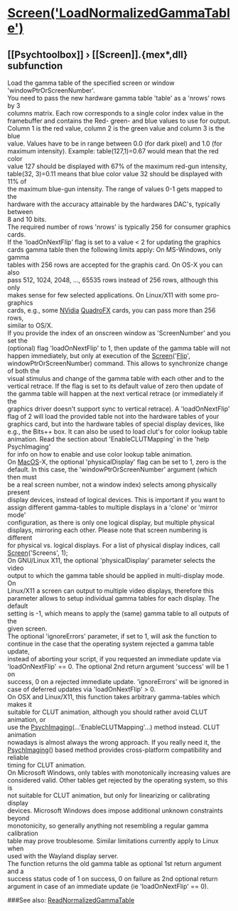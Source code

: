 # [Screen('LoadNormalizedGammaTable')](Screen-LoadNormalizedGammaTable) 
## [[Psychtoolbox]] &#8250; [[Screen]].{mex*,dll} subfunction


Load the gamma table of the specified screen or window  
'windowPtrOrScreenNumber'.  
You need to pass the new hardware gamma table 'table' as a 'nrows' rows by 3  
columns matrix. Each row corresponds to a single color index value in the  
framebuffer and contains the Red- green- and blue values to use for output.  
Column 1 is the red value, column 2 is the green value and column 3 is the blue  
value. Values have to be in range between 0.0 (for dark pixel) and 1.0 (for  
maximum intensity). Example: table(127,1)=0.67 would mean that the red color  
value 127 should be displayed with 67% of the maximum red-gun intensity,  
table(32, 3)=0.11 means that blue color value 32 should be displayed with 11% of  
the maximum blue-gun intensity. The range of values 0-1 gets mapped to the  
hardware with the accuracy attainable by the hardwares DAC's, typically between  
8 and 10 bits.  
The required number of rows 'nrows' is typically 256 for consumer graphics  
cards.  
If the 'loadOnNextFlip' flag is set to a value < 2 for updating the graphics  
cards gamma table then the following limits apply: On MS-Windows, only gamma  
tables with 256 rows are accepted for the graphis card. On OS-X you can also  
pass 512, 1024, 2048, ..., 65535 rows instead of 256 rows, although this only  
makes sense for few selected applications. On Linux/X11 with some pro-graphics  
cards, e.g., some [NVidia](NVidia) [QuadroFX](QuadroFX) cards, you can pass more than 256 rows,  
similar to OS/X.  
If you provide the index of an onscreen window as 'ScreenNumber' and you set the  
(optional) flag 'loadOnNextFlip' to 1, then update of the gamma table will not  
happen immediately, but only at execution of the [Screen](Screen)('[Flip](Flip)',  
windowPtrOrScreenNumber) command. This allows to synchronize change of both the  
visual stimulus and change of the gamma table with each other and to the  
vertical retrace. If the flag is set to its default value of zero then update of  
the gamma table will happen at the next vertical retrace (or immediately if the  
graphics driver doesn't support sync to vertical retrace). A 'loadOnNextFlip'  
flag of 2 will load the provided table not into the hardware tables of your  
graphics card, but into the hardware tables of special display devices, like  
e.g., the Bits++ box. It can also be used to load clut's for color lookup table  
animation. Read the section about 'EnableCLUTMapping' in the 'help PsychImaging'  
for info on how to enable and use color lookup table animation.  
On [MacOS](MacOS)-X, the optional 'physicalDisplay' flag can be set to 1, zero is the  
default. In this case, the 'windowPtrOrScreenNumber' argument (which then must  
be a real screen number, not a window index) selects among physically present  
display devices, instead of logical devices. This is important if you want to  
assign different gamma-tables to multiple displays in a 'clone' or 'mirror mode'  
configuration, as there is only one logical display, but multiple physical  
displays, mirroring each other. Please note that screen numbering is different  
for physical vs. logical displays. For a list of physical display indices, call  
[Screen](Screen)('Screens', 1);  
On GNU/Linux X11, the optional 'physicalDisplay' parameter selects the video  
output to which the gamma table should be applied in multi-display mode. On  
Linux/X11 a screen can output to multiple video displays, therefore this  
parameter allows to setup individual gamma tables for each display. The default  
setting is -1, which means to apply the (same) gamma table to all outputs of the  
given screen.  
The optional 'ignoreErrors' parameter, if set to 1, will ask the function to  
continue in the case that the operating system rejected a gamma table update,  
instead of aborting your script, if you requested an immediate update via  
'loadOnNextFlip' == 0. The optional 2nd return argument 'success' will be 1 on  
success, 0 on a rejected immediate update. 'ignoreErrors' will be ignored in  
case of deferred updates via 'loadOnNextFlip' \> 0.  
On OSX and Linux/X11, this function takes arbitrary gamma-tables which makes it  
suitable for CLUT animation, although you should rather avoid CLUT animation, or  
use the [PsychImaging](PsychImaging)(...'EnableCLUTMapping'...) method instead. CLUT animation  
nowadays is almost always the wrong approach. If you really need it, the  
[PsychImaging](PsychImaging)() based method provides cross-platform compatibility and reliable  
timing for CLUT animation.  
On Microsoft Windows, only tables with monotonically increasing values are  
considered valid. Other tables get rejected by the operating system, so this is  
not suitable for CLUT animation, but only for linearizing or calibrating display  
devices. Microsoft Windows does impose additional unknown constraints beyond  
monotonicity, so generally anything not resembling a regular gamma calibration  
table may prove troublesome. Similar limitations currently apply to Linux when  
used with the Wayland display server.  
The function returns the old gamma table as optional 1st return argument and a  
success status code of 1 on success, 0 on failure as 2nd optional return  
argument in case of an immediate update (ie 'loadOnNextFlip' == 0).  
  


###See also:
[ReadNormalizedGammaTable](Screen-ReadNormalizedGammaTable)
